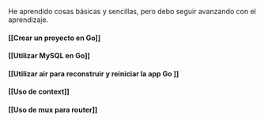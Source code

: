 He aprendido cosas básicas y sencillas, pero debo seguir avanzando con el aprendizaje.
#### [[Crear un proyecto en Go]]
#### [[Utilizar MySQL en Go]]

#### [[Utilizar air para reconstruir y reiniciar la app Go ]]

#### [[Uso de context]]
#### [[Uso de mux para router]]
